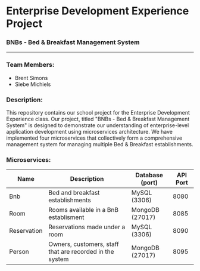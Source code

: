 # Enterprise Development Experience Project

### BNBs - Bed & Breakfast Management System

---

### Team Members:

- Brent Simons
- Siebe Michiels

### Description:

This repository contains our school project for the Enterprise Development Experience class. Our project, titled "BNBs - Bed & Breakfast Management System" is designed to demonstrate our understanding of enterprise-level application development using microservices architecture. We have implemented four microservices that collectively form a comprehensive management system for managing multiple Bed & Breakfast establishments.

### Microservices:

| Name        | Description                                              | Database (port) | API Port |
| ----------- | -------------------------------------------------------- | --------------- | -------- |
| Bnb         | Bed and breakfast establishments                         | MySQL (3306)    | 8080     |
| Room        | Rooms available in a BnB establisment                    | MongoDB (27017) | 8085     |
| Reservation | Reservations made under a room                           | MySQL (3306)    | 8090     |
| Person      | Owners, customers, staff that are recorded in the system | MongoDB (27017) | 8095     |
